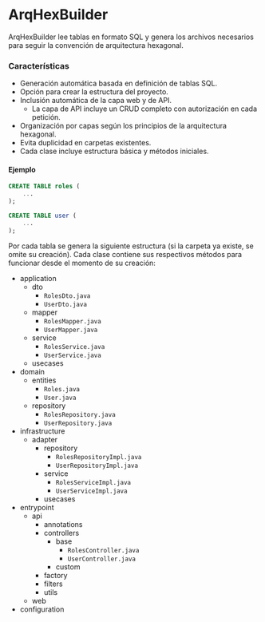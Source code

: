# ArqHexBuilder

ArqHexBuilder lee tablas en formato SQL y genera los archivos necesarios para seguir la convención de arquitectura hexagonal.

### Características
- Generación automática basada en definición de tablas SQL. 
- Opción para crear la estructura del proyecto. 
- Inclusión automática de la capa web y de API.
  - La capa de API incluye un CRUD completo con autorización en cada petición.
- Organización por capas según los principios de la arquitectura hexagonal. 
- Evita duplicidad en carpetas existentes. 
- Cada clase incluye estructura básica y métodos iniciales.

#### Ejemplo

```sql
CREATE TABLE roles (
    ...
);

CREATE TABLE user (
    ...
);
```

Por cada tabla se genera la siguiente estructura (si la carpeta ya existe, se omite su creación). Cada clase contiene sus respectivos métodos para funcionar desde el momento de su creación:
- application
  - dto
    - `RolesDto.java`
    - `UserDto.java`
  - mapper 
    - `RolesMapper.java`
    - `UserMapper.java`
  - service
    - `RolesService.java`
    - `UserService.java`
  - usecases
- domain
  - entities
    - `Roles.java`
    - `User.java`
  - repository
    - `RolesRepository.java`
    - `UserRepository.java`
- infrastructure
  - adapter
    - repository
      - `RolesRepositoryImpl.java`
      - `UserRepositoryImpl.java`
    - service
      - `RolesServiceImpl.java`
      - `UserServiceImpl.java`
    - usecases
- entrypoint
  - api
    - annotations
    - controllers
      - base
        - `RolesController.java`
        - `UserController.java`
      - custom
    - factory
    - filters
    - utils
  - web
- configuration